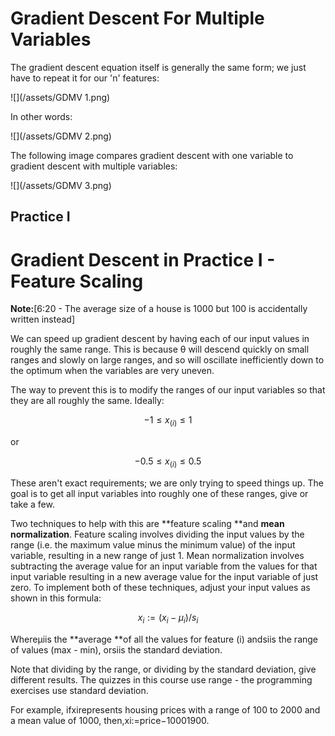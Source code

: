 # Gradient Descent For Multiple Variables

The gradient descent equation itself is generally the same form; we just have to repeat it for our 'n' features:

![](/assets/GDMV 1.png)

In other words:

![](/assets/GDMV 2.png)

The following image compares gradient descent with one variable to gradient descent with multiple variables:

![](/assets/GDMV 3.png)

## 

## Practice I

# Gradient Descent in Practice I - Feature Scaling

**Note:**\[6:20 - The average size of a house is 1000 but 100 is accidentally written instead\]

We can speed up gradient descent by having each of our input values in roughly the same range. This is because θ will descend quickly on small ranges and slowly on large ranges, and so will oscillate inefficiently down to the optimum when the variables are very uneven.

The way to prevent this is to modify the ranges of our input variables so that they are all roughly the same. Ideally:

$$ −1 \leqslant x_{(i)} \leqslant 1 $$

or

$$ −0.5 \leqslant x_{(i)} \leqslant 0.5$$

These aren't exact requirements; we are only trying to speed things up. The goal is to get all input variables into roughly one of these ranges, give or take a few.

Two techniques to help with this are **feature scaling **and **mean normalization**. Feature scaling involves dividing the input values by the range \(i.e. the maximum value minus the minimum value\) of the input variable, resulting in a new range of just 1. Mean normalization involves subtracting the average value for an input variable from the values for that input variable resulting in a new average value for the input variable of just zero. To implement both of these techniques, adjust your input values as shown in this formula:

$$ x_{i} :=(x_{i} - \mu_{i})/s_{i}$$

Whereμiis the **average **of all the values for feature \(i\) andsiis the range of values \(max - min\), orsiis the standard deviation.

Note that dividing by the range, or dividing by the standard deviation, give different results. The quizzes in this course use range - the programming exercises use standard deviation.

For example, ifxirepresents housing prices with a range of 100 to 2000 and a mean value of 1000, then,xi:=price−10001900.

